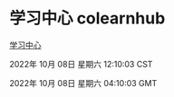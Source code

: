 # 学习中心 colearnhub
[学习中心](http://27.19.33.125:56308/colearnhub/)

2022年 10月 08日 星期六 12:10:03 CST

2022年 10月 08日 星期六 04:10:03 GMT
